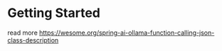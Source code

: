# Getting Started

read more https://wesome.org/spring-ai-ollama-function-calling-json-class-description

